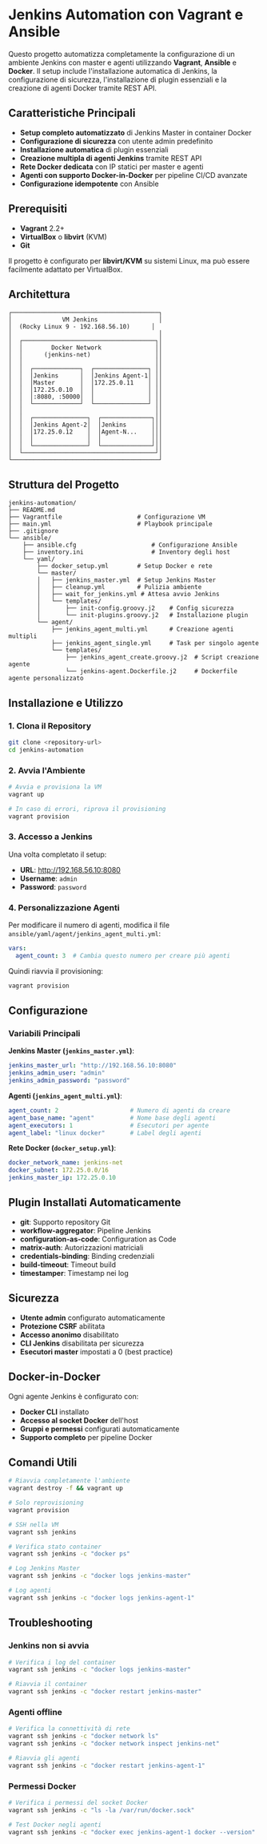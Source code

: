 # Jenkins Automation con Vagrant e Ansible

Questo progetto automatizza completamente la configurazione di un ambiente Jenkins con master e agenti utilizzando **Vagrant**, **Ansible** e **Docker**. Il setup include l'installazione automatica di Jenkins, la configurazione di sicurezza, l'installazione di plugin essenziali e la creazione di agenti Docker tramite REST API.

## Caratteristiche Principali

- **Setup completo automatizzato** di Jenkins Master in container Docker
- **Configurazione di sicurezza** con utente admin predefinito
- **Installazione automatica** di plugin essenziali
- **Creazione multipla di agenti Jenkins** tramite REST API
- **Rete Docker dedicata** con IP statici per master e agenti
- **Agenti con supporto Docker-in-Docker** per pipeline CI/CD avanzate
- **Configurazione idempotente** con Ansible

## Prerequisiti

- **Vagrant** 2.2+
- **VirtualBox** o **libvirt** (KVM)
- **Git**

Il progetto è configurato per **libvirt/KVM** su sistemi Linux, ma può essere facilmente adattato per VirtualBox.

## Architettura

```
┌─────────────────────────────────────────┐
│              VM Jenkins                 │
│  (Rocky Linux 9 - 192.168.56.10)      │
│                                         │
│  ┌─────────────────────────────────────┐│
│  │        Docker Network               ││
│  │      (jenkins-net)                  ││
│  │                                     ││
│  │  ┌─────────────┐  ┌───────────────┐ ││
│  │  │Jenkins      │  │Jenkins Agent-1│ ││
│  │  │Master       │  │172.25.0.11    │ ││
│  │  │172.25.0.10  │  │               │ ││
│  │  │:8080, :50000│  │               │ ││
│  │  └─────────────┘  └───────────────┘ ││
│  │                                     ││
│  │  ┌───────────────┐  ┌──────────────┐││
│  │  │Jenkins Agent-2│  │Jenkins       │││
│  │  │172.25.0.12    │  │Agent-N...    │││
│  │  │               │  │              │││
│  │  └───────────────┘  └──────────────┘││
│  └─────────────────────────────────────┘│
└─────────────────────────────────────────┘
```

## Struttura del Progetto

```
jenkins-automation/
├── README.md
├── Vagrantfile                     # Configurazione VM                     
├── main.yml                        # Playbook principale
├── .gitignore 
└── ansible/
    ├── ansible.cfg                     # Configurazione Ansible
    ├── inventory.ini                   # Inventory degli host
    └── yaml/
        ├── docker_setup.yml        # Setup Docker e rete
        └── master/
        │   ├── jenkins_master.yml  # Setup Jenkins Master
        │   ├── cleanup.yml         # Pulizia ambiente
        │   ├── wait_for_jenkins.yml # Attesa avvio Jenkins
        │   └── templates/
        │       ├── init-config.groovy.j2    # Config sicurezza
        │       └── init-plugins.groovy.j2   # Installazione plugin
        └── agent/
            ├── jenkins_agent_multi.yml      # Creazione agenti multipli
            ├── jenkins_agent_single.yml     # Task per singolo agente
            └── templates/
                ├── jenkins_agent_create.groovy.j2  # Script creazione agente
                └── jenkins-agent.Dockerfile.j2     # Dockerfile agente personalizzato
```

## Installazione e Utilizzo

### 1. Clona il Repository

```bash
git clone <repository-url>
cd jenkins-automation
```

### 2. Avvia l'Ambiente

```bash
# Avvia e provisiona la VM
vagrant up

# In caso di errori, riprova il provisioning
vagrant provision
```

### 3. Accesso a Jenkins

Una volta completato il setup:

- **URL**: http://192.168.56.10:8080
- **Username**: `admin`
- **Password**: `password`

### 4. Personalizzazione Agenti

Per modificare il numero di agenti, modifica il file `ansible/yaml/agent/jenkins_agent_multi.yml`:

```yaml
vars:
  agent_count: 3  # Cambia questo numero per creare più agenti
```

Quindi riavvia il provisioning:

```bash
vagrant provision
```

## Configurazione

### Variabili Principali

**Jenkins Master (`jenkins_master.yml`)**:
```yaml
jenkins_master_url: "http://192.168.56.10:8080"
jenkins_admin_user: "admin" 
jenkins_admin_password: "password"
```

**Agenti (`jenkins_agent_multi.yml`)**:
```yaml
agent_count: 2                    # Numero di agenti da creare
agent_base_name: "agent"          # Nome base degli agenti
agent_executors: 1                # Esecutori per agente
agent_label: "linux docker"       # Label degli agenti
```

**Rete Docker (`docker_setup.yml`)**:
```yaml
docker_network_name: jenkins-net
docker_subnet: 172.25.0.0/16
jenkins_master_ip: 172.25.0.10
```

## Plugin Installati Automaticamente

- **git**: Supporto repository Git
- **workflow-aggregator**: Pipeline Jenkins
- **configuration-as-code**: Configuration as Code
- **matrix-auth**: Autorizzazioni matriciali
- **credentials-binding**: Binding credenziali
- **build-timeout**: Timeout build
- **timestamper**: Timestamp nei log

## Sicurezza

- **Utente admin** configurato automaticamente
- **Protezione CSRF** abilitata
- **Accesso anonimo** disabilitato
- **CLI Jenkins** disabilitata per sicurezza
- **Esecutori master** impostati a 0 (best practice)

## Docker-in-Docker

Ogni agente Jenkins è configurato con:
- **Docker CLI** installato
- **Accesso al socket Docker** dell'host
- **Gruppi e permessi** configurati automaticamente
- **Supporto completo** per pipeline Docker

## Comandi Utili

```bash
# Riavvia completamente l'ambiente
vagrant destroy -f && vagrant up

# Solo reprovisioning
vagrant provision

# SSH nella VM
vagrant ssh jenkins

# Verifica stato container
vagrant ssh jenkins -c "docker ps"

# Log Jenkins Master
vagrant ssh jenkins -c "docker logs jenkins-master"

# Log agenti
vagrant ssh jenkins -c "docker logs jenkins-agent-1"
```

## Troubleshooting

### Jenkins non si avvia
```bash
# Verifica i log del container
vagrant ssh jenkins -c "docker logs jenkins-master"

# Riavvia il container
vagrant ssh jenkins -c "docker restart jenkins-master"
```

### Agenti offline
```bash
# Verifica la connettività di rete
vagrant ssh jenkins -c "docker network ls"
vagrant ssh jenkins -c "docker network inspect jenkins-net"

# Riavvia gli agenti
vagrant ssh jenkins -c "docker restart jenkins-agent-1"
```

### Permessi Docker
```bash
# Verifica i permessi del socket Docker
vagrant ssh jenkins -c "ls -la /var/run/docker.sock"

# Test Docker negli agenti
vagrant ssh jenkins -c "docker exec jenkins-agent-1 docker --version"
```